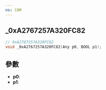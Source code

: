 ```yaml
---
ns: CAM
---
```

## _0xA2767257A320FC82

```c
// 0xA2767257A320FC82
void _0xA2767257A320FC82(Any p0, BOOL p1);
```


## 參數
* **p0**: 
* **p1**: 

